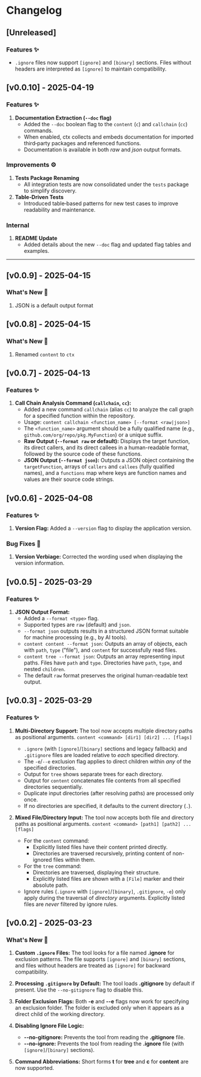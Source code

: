 # Changelog

## [Unreleased]

### Features ✨

- `.ignore` files now support `[ignore]` and `[binary]` sections. Files without headers are interpreted as `[ignore]` to
  maintain compatibility.

## [v0.0.10] - 2025-04-19

### Features ✨

1. **Documentation Extraction (`--doc` flag)**
    - Added the `--doc` boolean flag to the `content` (`c`) and `callchain` (`cc`) commands.
    - When enabled, ctx collects and embeds documentation for imported third‑party packages and referenced functions.
    - Documentation is available in both *raw* and *json* output formats.

### Improvements ⚙️

1. **Tests Package Renaming**
    - All integration tests are now consolidated under the `tests` package to simplify discovery.
2. **Table‑Driven Tests**
    - Introduced table‑based patterns for new test cases to improve readability and maintenance.

### Internal

1. **README Update**
    - Added details about the new `--doc` flag and updated flag tables and examples.

---

## [v0.0.9] - 2025-04-15

### What's New 🎉

1. JSON is a default output format

## [v0.0.8] - 2025-04-15

### What's New 🎉

1. Renamed `content` to `ctx`

## [v0.0.7] - 2025-04-13

### Features ✨

1. **Call Chain Analysis Command (`callchain`, `cc`):**
    - Added a new command `callchain` (alias `cc`) to analyze the call graph for a specified function within the
      repository.
    - Usage: `content callchain <function_name> [--format <raw|json>]`
    - The `<function_name>` argument should be a fully qualified name (e.g., `github.com/org/repo/pkg.MyFunction`) or a
      unique suffix.
    - **Raw Output (`--format raw` or default):** Displays the target function, its direct callers, and its direct
      callees in a human-readable format, followed by the source code of these functions.
    - **JSON Output (`--format json`):** Outputs a JSON object containing the `targetFunction`, arrays of `callers` and
      `callees` (fully qualified names), and a `functions` map where keys are function names and values are their source
      code strings.

## [v0.0.6] - 2025-04-08

### Features ✨

1. **Version Flag:** Added a `--version` flag to display the application version.

### Bug Fixes 🐛

1. **Version Verbiage:** Corrected the wording used when displaying the version information.

## [v0.0.5] - 2025-03-29

### Features ✨

1. **JSON Output Format:**
    - Added a `--format <type>` flag.
    - Supported types are `raw` (default) and `json`.
    - `--format json` outputs results in a structured JSON format suitable for machine processing (e.g., by AI tools).
    - `content content --format json`: Outputs an array of objects, each with `path`, `type` ("file"), and `content` for
      successfully read files.
    - `content tree --format json`: Outputs an array representing input paths. Files have `path` and `type`. Directories
      have `path`, `type`, and nested `children`.
    - The default `raw` format preserves the original human-readable text output.

## [v0.0.3] - 2025-03-29

### Features ✨

1. **Multi-Directory Support:**
   The tool now accepts multiple directory paths as positional arguments.
   `content <command> [dir1] [dir2] ... [flags]`
    - `.ignore` (with `[ignore]`/`[binary]` sections and legacy fallback) and `.gitignore` files are loaded relative to
      *each* specified directory.
    - The `-e`/`--e` exclusion flag applies to direct children within *any* of the specified directories.
    - Output for `tree` shows separate trees for each directory.
    - Output for `content` concatenates file contents from all specified directories sequentially.
    - Duplicate input directories (after resolving paths) are processed only once.
    - If no directories are specified, it defaults to the current directory (`.`).

2. **Mixed File/Directory Input:**
   The tool now accepts both file and directory paths as positional arguments.
   `content <command> [path1] [path2] ... [flags]`
    - For the `content` command:
        - Explicitly listed files have their content printed directly.
        - Directories are traversed recursively, printing content of non-ignored files within them.
    - For the `tree` command:
        - Directories are traversed, displaying their structure.
        - Explicitly listed files are shown with a `[File]` marker and their absolute path.
    - Ignore rules (`.ignore` with `[ignore]`/`[binary]`, `.gitignore`, `-e`) only apply during the traversal of
      *directory* arguments. Explicitly listed files are *never* filtered by ignore rules.

## [v0.0.2] - 2025-03-23

### What's New 🎉

1. **Custom `.ignore` Files:**
   The tool looks for a file named **.ignore** for exclusion patterns. The file supports `[ignore]` and `[binary]`
   sections, and files without headers are treated as `[ignore]` for backward compatibility.

2. **Processing `.gitignore` by Default:**
   The tool loads **.gitignore** by default if present. Use the `--no-gitignore` flag to disable this.

3. **Folder Exclusion Flags:**
   Both **-e** and **--e** flags now work for specifying an exclusion folder. The folder is excluded only when it
   appears as a direct child of the working directory.

4. **Disabling Ignore File Logic:**
    - **--no-gitignore:** Prevents the tool from reading the **.gitignore** file.
    - **--no-ignore:** Prevents the tool from reading the **.ignore** file (with `[ignore]`/`[binary]` sections).

5. **Command Abbreviations:**
   Short forms **t** for **tree** and **c** for **content** are now supported.